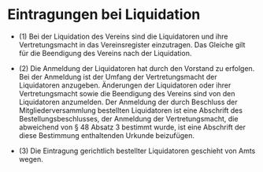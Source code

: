 # Eintragungen bei Liquidation

- (1) Bei der Liquidation des Vereins sind die Liquidatoren und ihre Vertretungsmacht in das Vereinsregister einzutragen. Das Gleiche gilt für die Beendigung des Vereins nach der Liquidation.

- (2) Die Anmeldung der Liquidatoren hat durch den Vorstand zu erfolgen. Bei der Anmeldung ist der Umfang der Vertretungsmacht der Liquidatoren anzugeben. Änderungen der Liquidatoren oder ihrer Vertretungsmacht sowie die Beendigung des Vereins sind von den Liquidatoren anzumelden. Der Anmeldung der durch Beschluss der Mitgliederversammlung bestellten Liquidatoren ist eine Abschrift des Bestellungsbeschlusses, der Anmeldung der Vertretungsmacht, die abweichend von § 48 Absatz 3 bestimmt wurde, ist eine Abschrift der diese Bestimmung enthaltenden Urkunde beizufügen.

- (3) Die Eintragung gerichtlich bestellter Liquidatoren geschieht von Amts wegen.

